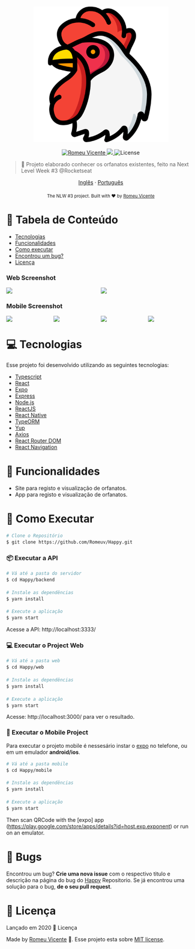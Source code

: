 <p align="center">
   <img src="./.github/logo.png" alt="Happy" width="360"/>
</p>

<p align="center">	
   <a href="https://www.linkedin.com/in/romeuvicente/">
      <img alt="Romeu Vicente" src="https://img.shields.io/badge/-RomeuVicente-8257E5?style=flat&logo=Linkedin&logoColor=white" />
   </a>
  <a aria-label="Completed" href="https://nextlevelweek.com/episodios/omnistack/edicao/2">
    <img src="https://img.shields.io/badge/Proffy-NLW 2.0-8257E5?logo=data:image/png;base64,iVBORw0KGgoAAAANSUhEUgAAABAAAAAQCAMAAAAoLQ9TAAAALVBMVEVHcExxWsF0XMJzXMJxWcFsUsD///9jRrzY0u6Xh9Gsn9n39fyMecy0qd2bjNJWBT0WAAAABHRSTlMA2Do606wF2QAAAGlJREFUGJVdj1cWwCAIBLEsRU3uf9xobDH8+GZwUYi8i6ucJwrxKE+7D0G9Q4vlYqtmCSjndr4CgCgzlyFgfKfKCVO0LrPKjmiqMxGXkJwNnXskqWG+1oSM+BSwD8f29YLNjvx/OQrn+g99oQSoNmt3PgAAAABJRU5ErkJggg=="></img>
  </a>
  <img alt="License" src="https://img.shields.io/badge/license-MIT-8257E5">
</p>

> :rocket: Projeto elaborado conhecer os orfanatos existentes, feito na Next Level Week #3 @Rocketseat

<p align="center">
    <a href="README.md">Inglês</a>
    ·
    <a href="README-pt.md">Português</a>
 </p>

<div align="center">
  <sub>The NLW #3 project. Built with ❤︎ by
    <a href="https://github.com/Romeuv">Romeu Vicente</a>
  </sub>
</div>

# :pushpin: Tabela de Conteúdo
* [Tecnologias](#computer-tecnologias)
* [Funcionalidades](#rocket-funcionalidades)
* [Como executar](#construction_worker-como-executar)
* [Encontrou um bug?](#bug-bug)
* [Licença](#closed_book-licença)

### Web Screenshot
<div style="display: flex; flex-direction: 'row'; align-items: 'center';">
   <img src="./.github/web-landing.png" width="400px">
   <img src="./.github/web-list.png" width="400px">
</div>

### Mobile Screenshot
<div style="display: flex; flex-direction: 'row';">
   <img src="./.github/mobile-splash.png" width="180">
   <img src="./.github/mobile-onboarding.png" width="180">
   <img src="./.github/mobile-home.png" width="180">
   <img src="./.github/mobile-favoritos.png" width="180">
</div>

# :computer: Tecnologias
Esse projeto foi desenvolvido utilizando as seguintes tecnologias:

* [Typescript](https://www.typescriptlang.org/)      
* [React](https://reactjs.org/)      
* [Expo](https://expo.io/)       
* [Express](https://expressjs.com/) 
* [Node.js](https://nodejs.org/en/)
* [ReactJS](https://reactjs.org/)
* [React Native](https://reactnative.dev/)
* [TypeORM](https://typeorm.io/#/)
* [Yup](https://github.com/jquense/yup)
* [Axios](https://github.com/axios/axios)
* [React Router DOM](https://reacttraining.com/react-router/)
* [React Navigation](https://reactnavigation.org/)

# :rocket: Funcionalidades

* Site para registo e visualização de orfanatos.
* App para registo e visualização de orfanatos.

# :construction_worker: Como Executar
```bash
# Clone o Repositório
$ git clone https://github.com/Romeuv/Happy.git
```
### 📦 Executar a API

```bash
# Vá até a pasta do servidor
$ cd Happy/backend

# Instale as dependências
$ yarn install

# Execute a aplicação
$ yarn start
```
Acesse a API: http://localhost:3333/

### 💻 Executar o Project Web

```bash
# Vá até a pasta web
$ cd Happy/web

# Instale as dependências
$ yarn install

# Execute a aplicação
$ yarn start
```
Acesse: http://localhost:3000/ para ver o resultado.

### 📱 Executar o Mobile Project
Para executar o projeto mobile é nessesário instar o [expo](https://play.google.com/store/apps/details?id=host.exp.exponent) no telefone, ou em um emulador **android/ios**.

```bash
# Vá até a pasta mobile
$ cd Happy/mobile

# Instale as dependências
$ yarn install

# Execute a aplicação
$ yarn start
```
Then scan QRCode with the [expo] app (https://play.google.com/store/apps/details?id=host.exp.exponent) or run on an emulator.

# :bug: Bugs

Encontrou um bug? **Crie uma nova issue** com o respectivo titulo e descrição na página do bug do [Happy](https://github.com/Romeuv/Happy/issues) Repositorio. Se já encontrou uma solução para o bug, **de o seu pull request**.

# :closed_book: Licença

Lançado em 2020 :closed_book: Licença

Made by [Romeu Vicente](https://github.com/Romeuv) 🚀.
Esse projeto esta sobre [MIT license](./LICENSE).